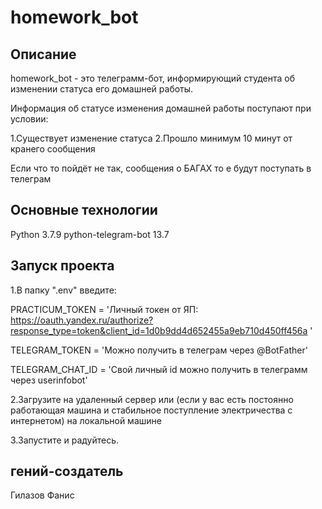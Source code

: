 # homework_bot

## Описание

homework_bot - это телеграмм-бот, информирующий студента об изменении статуса его домашней работы.

Информация об статусе изменения домашней работы поступают при условии:

1.Существует изменение статуса
2.Прошло минимум 10 минут от кранего сообщения

Если что то пойдёт не так, сообщения о БАГАХ то е будут поступать в телеграм

## Основные технологии

Python 3.7.9
python-telegram-bot 13.7

## Запуск проекта 

1.В папку ".env" введите:

PRACTICUM_TOKEN = 'Личный токен от ЯП:  
https://oauth.yandex.ru/authorize?response_type=token&client_id=1d0b9dd4d652455a9eb710d450ff456a '

TELEGRAM_TOKEN = 'Можно получить в телеграм через @BotFather'

TELEGRAM_CHAT_ID = 'Свой личный id можно получить в телеграмм через userinfobot'

2.Загрузите на удаленный сервер или (если у вас есть постоянно работающая машина и стабильное поступление электричества с интернетом) на локальной машине

3.Запустите и радуйтесь. 

## гений-создатель
Гилазов Фанис
